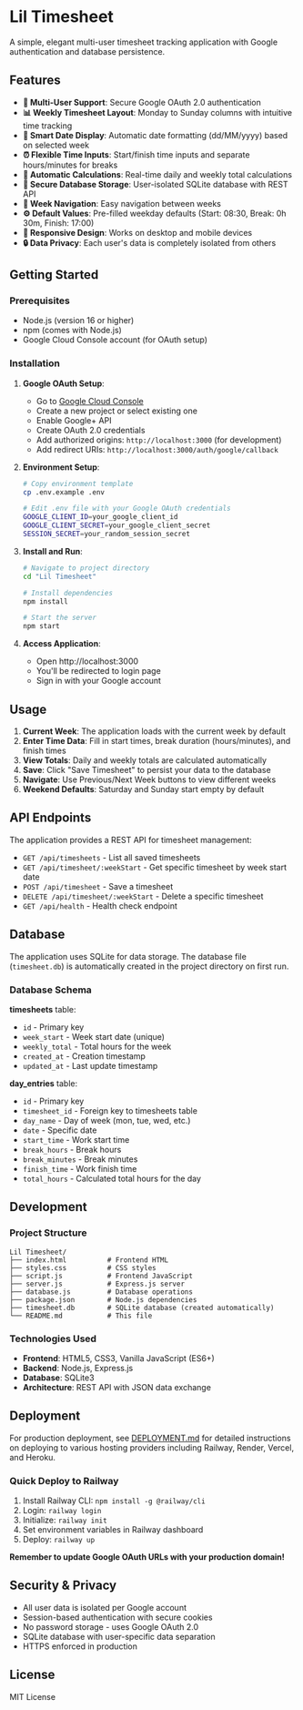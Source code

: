 # Lil Timesheet

A simple, elegant multi-user timesheet tracking application with Google authentication and database persistence.

## Features

- **🔐 Multi-User Support**: Secure Google OAuth 2.0 authentication
- **📊 Weekly Timesheet Layout**: Monday to Sunday columns with intuitive time tracking
- **📅 Smart Date Display**: Automatic date formatting (dd/MM/yyyy) based on selected week
- **⏰ Flexible Time Inputs**: Start/finish time inputs and separate hours/minutes for breaks
- **🧮 Automatic Calculations**: Real-time daily and weekly total calculations
- **💾 Secure Database Storage**: User-isolated SQLite database with REST API
- **🔄 Week Navigation**: Easy navigation between weeks
- **⚙️ Default Values**: Pre-filled weekday defaults (Start: 08:30, Break: 0h 30m, Finish: 17:00)
- **📱 Responsive Design**: Works on desktop and mobile devices
- **🔒 Data Privacy**: Each user's data is completely isolated from others

## Getting Started

### Prerequisites

- Node.js (version 16 or higher)
- npm (comes with Node.js)
- Google Cloud Console account (for OAuth setup)

### Installation

1. **Google OAuth Setup**:
   - Go to [Google Cloud Console](https://console.cloud.google.com/)
   - Create a new project or select existing one
   - Enable Google+ API
   - Create OAuth 2.0 credentials
   - Add authorized origins: `http://localhost:3000` (for development)
   - Add redirect URIs: `http://localhost:3000/auth/google/callback`

2. **Environment Setup**:
   ```bash
   # Copy environment template
   cp .env.example .env
   
   # Edit .env file with your Google OAuth credentials
   GOOGLE_CLIENT_ID=your_google_client_id
   GOOGLE_CLIENT_SECRET=your_google_client_secret
   SESSION_SECRET=your_random_session_secret
   ```

3. **Install and Run**:
   ```bash
   # Navigate to project directory
   cd "Lil Timesheet"
   
   # Install dependencies
   npm install
   
   # Start the server
   npm start
   ```

4. **Access Application**:
   - Open http://localhost:3000
   - You'll be redirected to login page
   - Sign in with your Google account

## Usage

1. **Current Week**: The application loads with the current week by default
2. **Enter Time Data**: Fill in start times, break duration (hours/minutes), and finish times
3. **View Totals**: Daily and weekly totals are calculated automatically
4. **Save**: Click "Save Timesheet" to persist your data to the database
5. **Navigate**: Use Previous/Next Week buttons to view different weeks
6. **Weekend Defaults**: Saturday and Sunday start empty by default

## API Endpoints

The application provides a REST API for timesheet management:

- `GET /api/timesheets` - List all saved timesheets
- `GET /api/timesheet/:weekStart` - Get specific timesheet by week start date
- `POST /api/timesheet` - Save a timesheet
- `DELETE /api/timesheet/:weekStart` - Delete a specific timesheet
- `GET /api/health` - Health check endpoint

## Database

The application uses SQLite for data storage. The database file (`timesheet.db`) is automatically created in the project directory on first run.

### Database Schema

**timesheets** table:
- `id` - Primary key
- `week_start` - Week start date (unique)
- `weekly_total` - Total hours for the week
- `created_at` - Creation timestamp
- `updated_at` - Last update timestamp

**day_entries** table:
- `id` - Primary key
- `timesheet_id` - Foreign key to timesheets table
- `day_name` - Day of week (mon, tue, wed, etc.)
- `date` - Specific date
- `start_time` - Work start time
- `break_hours` - Break hours
- `break_minutes` - Break minutes
- `finish_time` - Work finish time
- `total_hours` - Calculated total hours for the day

## Development

### Project Structure

```
Lil Timesheet/
├── index.html          # Frontend HTML
├── styles.css          # CSS styles
├── script.js           # Frontend JavaScript
├── server.js           # Express.js server
├── database.js         # Database operations
├── package.json        # Node.js dependencies
├── timesheet.db        # SQLite database (created automatically)
└── README.md           # This file
```

### Technologies Used

- **Frontend**: HTML5, CSS3, Vanilla JavaScript (ES6+)
- **Backend**: Node.js, Express.js
- **Database**: SQLite3
- **Architecture**: REST API with JSON data exchange

## Deployment

For production deployment, see [DEPLOYMENT.md](DEPLOYMENT.md) for detailed instructions on deploying to various hosting providers including Railway, Render, Vercel, and Heroku.

### Quick Deploy to Railway

1. Install Railway CLI: `npm install -g @railway/cli`
2. Login: `railway login`
3. Initialize: `railway init`
4. Set environment variables in Railway dashboard
5. Deploy: `railway up`

**Remember to update Google OAuth URLs with your production domain!**

## Security & Privacy

- All user data is isolated per Google account
- Session-based authentication with secure cookies
- No password storage - uses Google OAuth 2.0
- SQLite database with user-specific data separation
- HTTPS enforced in production

## License

MIT License